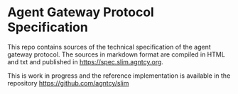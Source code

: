 # Agent Gateway Protocol Specification

This repo contains sources of the technical specification of the agent
gateway protocol.
The sources in markdown format are compiled in HTML and txt and published
in https://spec.slim.agntcy.org.

This is work in progress and the reference implementation is available
in the repository https://github.com/agntcy/slim
